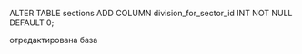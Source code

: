 ALTER TABLE sections
ADD COLUMN division_for_sector_id INT NOT NULL DEFAULT 0;

отредактирована база
